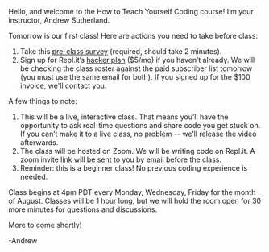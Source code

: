 Hello, and welcome to the How to Teach Yourself Coding course! I’m your instructor, Andrew Sutherland.

Tomorrow is our first class! Here are actions you need to take before class: 
1. Take this [pre-class survey](https://docs.google.com/forms/d/e/1FAIpQLScriqTY2MAW_l2tKAFCh0bhfelS071F2WFsFA9jymEI6cnSig/viewform?usp=sf_link) (required, should take 2 minutes).
2. Sign up for Repl.it’s [hacker plan](https://repl.it/site/pricing) ($5/mo) if you haven’t already. We will be checking the class roster against the paid subscriber list tomorrow (you must use the same email for both). If you signed up for the $100 invoice, we'll contact you.

A few things to note:
1. This will be a live, interactive class. That means you’ll have the opportunity to ask real-time questions and share code you get stuck on. If you can’t make it to a live class, no problem -- we’ll release the video afterwards.
2. The class will be hosted on Zoom. We will be writing code on Repl.it. A zoom invite link will be sent to you by email before the class.
3. Reminder: this is a beginner class! No previous coding experience is needed.

Class begins at 4pm PDT every Monday, Wednesday, Friday for the month of August. Classes will be 1 hour long, but we will hold the room open for 30 more minutes for questions and discussions.

More to come shortly!

-Andrew
